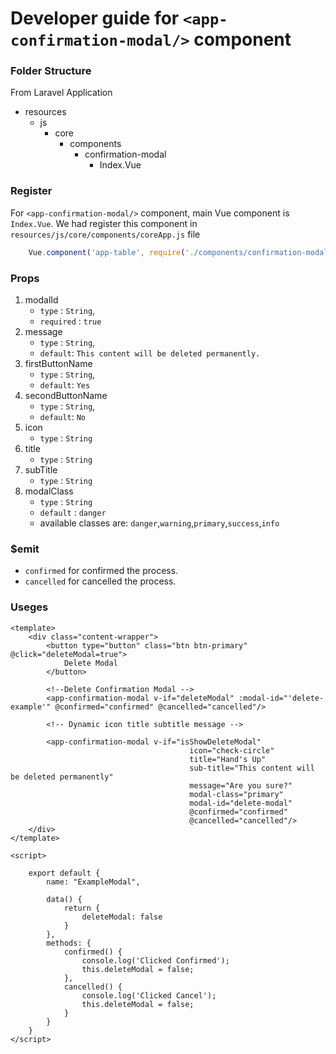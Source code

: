 # Developer guide for `<app-confirmation-modal/>` component

### Folder Structure

From Laravel Application

- resources
    - js
        - core
            - components
                - confirmation-modal
                    - Index.Vue

### Register
For `<app-confirmation-modal/>` component, main Vue component is `Index.Vue`. We had register this component in ```resources/js/core/components/coreApp.js``` file

```js
    Vue.component('app-table', require('./components/confirmation-modal/Index').default);
```

### Props

1. modalId
    - `type` : `String`,
    - `required` : `true`
2. message
    - `type` : `String`,
    - `default`: `This content will be deleted permanently.`
3. firstButtonName
    - `type` : `String`,
    - `default`: `Yes`
4. secondButtonName
    - `type` : `String`,
    - `default`: `No`
5. icon
    - `type` : `String`
6. title
    - `type` : `String`
7. subTitle
    - `type` : `String`
7. modalClass
    - `type` : `String`
    - `default` : `danger`
    - available classes are: `danger`,`warning`,`primary`,`success`,`info`

### $emit
- `confirmed` for confirmed the process.
- `cancelled` for cancelled the process.

### Useges

```
<template>
    <div class="content-wrapper">
        <button type="button" class="btn btn-primary" @click="deleteModal=true">
            Delete Modal
        </button>

        <!--Delete Confirmation Modal -->
        <app-confirmation-modal v-if="deleteModal" :modal-id="'delete-example'" @confirmed="confirmed" @cancelled="cancelled"/>

        <!-- Dynamic icon title subtitle message -->

        <app-confirmation-modal v-if="isShowDeleteModal"
                                        icon="check-circle"
                                        title="Hand's Up"
                                        sub-title="This content will be deleted permanently"
                                        message="Are you sure?"
                                        modal-class="primary"
                                        modal-id="delete-modal"
                                        @confirmed="confirmed"
                                        @cancelled="cancelled"/>
    </div>
</template>

<script>

    export default {
        name: "ExampleModal",

        data() {
            return {
                deleteModal: false
            }
        },
        methods: {
            confirmed() {
                console.log('Clicked Confirmed');
                this.deleteModal = false;
            },
            cancelled() {
                console.log('Clicked Cancel');
                this.deleteModal = false;
            }
        }
    }
</script>


```